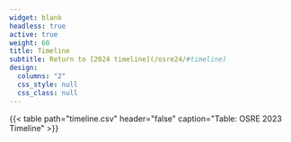 ```yaml
---
widget: blank
headless: true
active: true
weight: 60
title: Timeline
subtitle: Return to [2024 timeline](/osre24/#timeline)
design:
  columns: "2"
  css_style: null
  css_class: null
---
```


{{< table path="timeline.csv" header="false" caption="Table: OSRE 2023 Timeline" >}}
